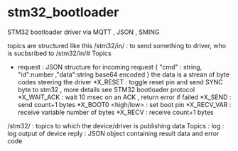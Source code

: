 # stm32_bootloader
STM32 bootloader driver via MQTT , JSON , SMING 

topics are structured like this
<prefix>/stm32/in/<topic> : to send something to driver, who is sucbsribed to <prefix>/stm32/in/#
Topics
- request : JSON structure for incoming request { "cmd" : string, "id":number ,"data":string base64 encoded }
the data is a strean of byte codes steering the driver
  *X_RESET : toggle reset pin and send SYNC byte to stm32 , more details see STM32 bootloader protocol
  *X_WAIT_ACK : wait 10 msec on an ACK , return error if failed
  *X_SEND <count> : send count+1 bytes
  *X_BOOT0 <high/low> : set boot pin 
  *X_RECV_VAR : receive variable number of bytes
  *X_RECV <count> : receive count+1 bytes

<prefix>/stm32/<topic> : topics to which the device/driver is publishing data
Topics :
log : log output of device
reply : JSON object containing result data and error code


